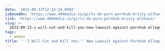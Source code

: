 ```yaml
---
date: '2023-09-13T12:24:24.000Z'
isBasedOn: 'https://www.404media.co/girls-do-porn-pornhub-kristy-althaus/'
link: 'https://www.404media.co/girls-do-porn-pornhub-kristy-althaus/'
slug: >-
  2023-09-13-i-will-cut-and-kill-you-new-lawsuit-against-pornhub-alleges-girls-do-por
tags:
  - women
title: '''I Will Cut and Kill You:'' New Lawsuit Against Pornhub Alleges Girls Do Por'
---
```


